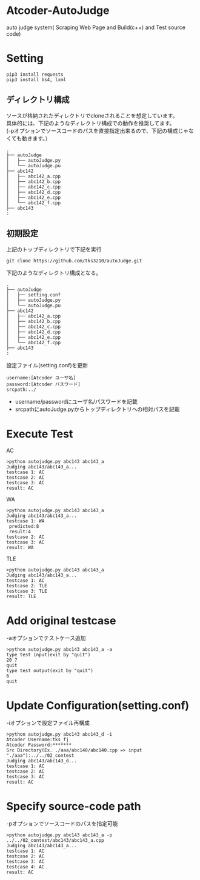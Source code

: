 # Atcoder-AutoJudge
auto judge system( Scraping Web Page and Build(c++) and Test source code)

# Setting

```
pip3 install requests
pip3 install bs4, lxml
```

## ディレクトリ構成

ソースが格納されたディレクトリでcloneされることを想定しています。  
具体的には、下記のようなディレクトリ構成での動作を推奨してます。  
(-pオプションでソースコードのパスを直接指定出来るので、下記の構成じゃなくても動きます。）

```
.
├── autoJudge
│   ├── autoJudge.py
│   └── autoJudge.pu
├── abc142
│   ├── abc142_a.cpp
│   ├── abc142_b.cpp
│   ├── abc142_c.cpp
│   ├── abc142_d.cpp
│   ├── abc142_e.cpp
│   └── abc142_f.cpp
├── abc143
:
```

## 初期設定

上記のトップディレクトリで下記を実行
```
git clone https://github.com/tks3210/autoJudge.git
```
下記のようなディレクトリ構成となる。
```
.
├── autoJudge
│   ├── setting.conf
│   ├── autoJudge.py
│   └── autoJudge.pu
├── abc142
│   ├── abc142_a.cpp
│   ├── abc142_b.cpp
│   ├── abc142_c.cpp
│   ├── abc142_d.cpp
│   ├── abc142_e.cpp
│   └── abc142_f.cpp
├── abc143
:
```

設定ファイル(setting.conf)を更新
```
username:[Atcoder ユーザ名]
password:[Atcoder パスワード]
srcpath:../
```
* username/passwordにユーザ名/パスワードを記載
* srcpathにautoJudge.pyからトップディレクトリへの相対パスを記載

# Execute Test

AC
```
>python autojudge.py abc143 abc143_a
Judging abc143/abc143_a...
testcase 1: AC
testcase 2: AC
testcase 3: AC
result: AC
```
WA

```
>python autojudge.py abc143 abc143_a
Judging abc143/abc143_a...
testcase 1: WA
 predicted:8
 result:4
testcase 2: AC
testcase 3: AC
result: WA
```
TLE
```
>python autojudge.py abc143 abc143_a
Judging abc143/abc143_a...
testcase 1: AC
testcase 2: TLE
testcase 3: TLE
result: TLE
```
# Add original testcase

-aオプションでテストケース追加

```
>python autojudge.py abc143 abc143_a -a
type test input(exit by "quit")
20 7
quit
type test output(exit by "quit")
6
quit
```

# Update Configuration(setting.conf)

-iオプションで設定ファイル再構成

```
>python autojudge.py abc143 abc143_d -i
Atcoder Username:tks_fj
Atcoder Password:*******
Src Directory(Ex. ./aaa/abc140/abc140.cpp => input "./aaa"):../../02_contest
Judging abc143/abc143_d...
testcase 1: AC
testcase 2: AC
testcase 3: AC
result: AC
```

# Specify source-code path

-pオプションでソースコードのパスを指定可能

```
>python autojudge.py abc143 abc143_a -p ../../02_contest/abc143/abc143_a.cpp
Judging abc143/abc143_a...
testcase 1: AC
testcase 2: AC
testcase 3: AC
testcase 4: AC
result: AC
```